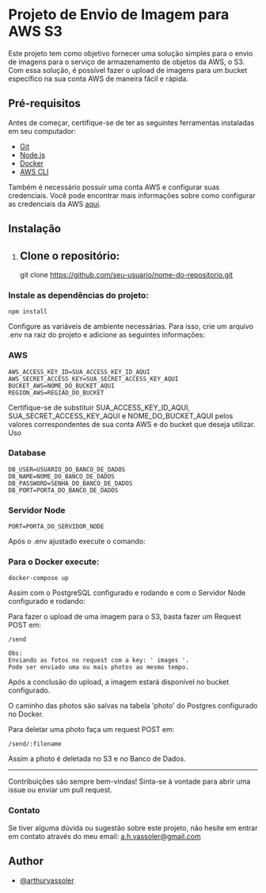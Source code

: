 # Projeto de Envio de Imagem para AWS S3

Este projeto tem como objetivo fornecer uma solução simples para o envio de imagens para o serviço de armazenamento de objetos da AWS, o S3. Com essa solução, é possível fazer o upload de imagens para um bucket específico na sua conta AWS de maneira fácil e rápida.

## Pré-requisitos

Antes de começar, certifique-se de ter as seguintes ferramentas instaladas em seu computador:

- [Git](https://git-scm.com/)
- [Node.js](https://nodejs.org/)
- [Docker](https://www.docker.com/)
- [AWS CLI](https://aws.amazon.com/cli/)

Também é necessário possuir uma conta AWS e configurar suas credenciais. Você pode encontrar mais informações sobre como configurar as credenciais da AWS [aqui](https://docs.aws.amazon.com/pt_br/sdk-for-javascript/v2/developer-guide/setting-credentials-node.html).

## Instalação

1. Clone o repositório:
    --        
    git clone https://github.com/seu-usuario/nome-do-repositorio.git


### Instale as dependências do projeto:

    npm install

Configure as variáveis de ambiente necessárias. Para isso, crie um arquivo .env na raiz do projeto e adicione as seguintes informações:

### AWS

    AWS_ACCESS_KEY_ID=SUA_ACCESS_KEY_ID_AQUI
    AWS_SECRET_ACCESS_KEY=SUA_SECRET_ACCESS_KEY_AQUI
    BUCKET_AWS=NOME_DO_BUCKET_AQUI
    REGION_AWS=REGIAO_DO_BUCKET

Certifique-se de substituir SUA_ACCESS_KEY_ID_AQUI, SUA_SECRET_ACCESS_KEY_AQUI e NOME_DO_BUCKET_AQUI pelos valores correspondentes de sua conta AWS e do bucket que deseja utilizar.
Uso

### Database

    DB_USER=USUARIO_DO_BANCO_DE_DADOS
    DB_NAME=NOME_DO_BANCO_DE_DADOS
    DB_PASSWORD=SENHA_DO_BANCO_DE_DADOS
    DB_PORT=PORTA_DO_BANCO_DE_DADOS

### Servidor Node

    PORT=PORTA_DO_SERVIDOR_NODE

Após o .env ajustado execute o comando:

### Para o Docker execute:

    docker-compose up

Assim com o PostgreSQL configurado e rodando e com o Servidor Node configurado e rodando:

Para fazer o upload de uma imagem para o S3, basta fazer um Request POST em:

    /send

    Obs:
    Enviando as fotos no request com a key: ' images '.
    Pode ser enviado uma ou mais photos ao mesmo tempo.

Após a conclusão do upload, a imagem estará disponível no bucket configurado.

O caminho das photos são salvas na tabela 'photo' do Postgres configurado no Docker.

Para deletar uma photo faça um request POST em:

    /send/:filename

Assim a photo é deletada no S3 e no Banco de Dados.

---

Contribuições são sempre bem-vindas! Sinta-se à vontade para abrir uma issue ou enviar um pull request.

### Contato

Se tiver alguma dúvida ou sugestão sobre este projeto, não hesite em entrar em contato através do meu email:
a.h.vassoler@gmail.com

## Author

- [@arthurvassoler](https://www.github.com/Arthur-Vassoler)

